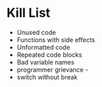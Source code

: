 Kill List
=========
* Unused code
* Functions with side effects
* Unformatted code
* Repeated code blocks
* Bad variable names
* programmer grievance - 
* switch without break
